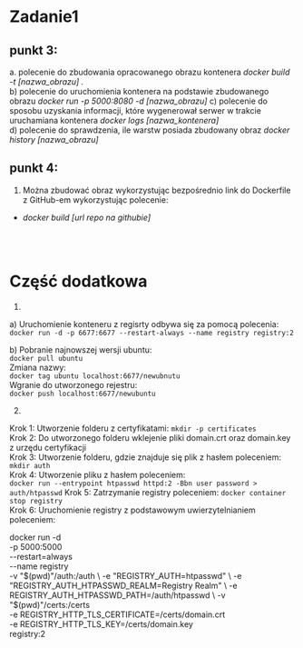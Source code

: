 # Zadanie1
punkt 3:         </br>
-
a. polecenie do zbudowania opracowanego obrazu kontenera *docker build -t [nazwa_obrazu] .*          
b) polecenie do uruchomienia kontenera na podstawie zbudowanego obrazu *docker run -p 5000:8080 -d [nazwa_obrazu]* 
c) polecenie do sposobu uzyskania informacji, które wygenerował serwer w trakcie uruchamiana kontenera *docker logs [nazwa_kontenera]*            
d) polecenie do sprawdzenia, ile warstw posiada zbudowany obraz *docker history [nazwa_obrazu]*             

punkt 4:         </br>
-
1. Można zbudować obraz wykorzystując bezpośrednio link do Dockerfile z GitHub-em wykorzystując polecenie: </br>
- *docker build [url repo na githubie]*
</br>
</br>

# Część dodatkowa

1.
a) Uruchomienie konteneru z regisrty odbywa się za pomocą polecenia: 
```docker run -d -p 6677:6677 --restart-always --name registry registry:2``` 

b) 
Pobranie najnowszej wersji ubuntu:                   
```docker pull ubuntu```                              
Zmiana nazwy:                                        
```docker tag ubuntu localhost:6677/newubnutu```     
Wgranie do utworzonego rejestru:         
```docker push localhost:6677/newubuntu```            


2.
Krok 1: Utworzenie folderu z certyfikatami: ```mkdir -p certificates```  
Krok 2: Do utworzonego folderu wklejenie pliki domain.crt oraz domain.key z urzędu certyfikacji      
Krok 3: Utworzenie folderu, gdzie znajduje się plik z hasłem poleceniem: ```mkdir auth```           
Krok 4: Utworzenie pliku z hasłem poleceniem: </br>
```docker run --entrypoint htpasswd httpd:2 -Bbn user password > auth/htpasswd``` 
Krok 5: Zatrzymanie registry poleceniem: ```docker container stop registry```             
Krok 6: Uruchomienie registry z podstawowym uwierzytelnianiem poleceniem:                   

  docker run -d \
  -p 5000:5000 \
  --restart=always \
  --name registry \
  -v "$(pwd)"/auth:/auth \
  -e "REGISTRY_AUTH=htpasswd" \
  -e "REGISTRY_AUTH_HTPASSWD_REALM=Registry Realm" \
  -e REGISTRY_AUTH_HTPASSWD_PATH=/auth/htpasswd \
  -v "$(pwd)"/certs:/certs \
  -e REGISTRY_HTTP_TLS_CERTIFICATE=/certs/domain.crt \
  -e REGISTRY_HTTP_TLS_KEY=/certs/domain.key \
  registry:2 


